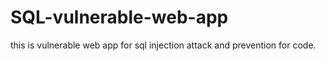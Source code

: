 # SQL-vulnerable-web-app
this is vulnerable web app for sql injection attack and prevention for code.
